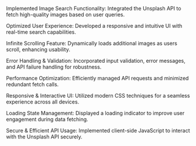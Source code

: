 Implemented Image Search Functionality: Integrated the Unsplash API to fetch high-quality images based on user queries.

Optimized User Experience: Developed a responsive and intuitive UI with real-time search capabilities.

Infinite Scrolling Feature: Dynamically loads additional images as users scroll, enhancing usability.

Error Handling & Validation: Incorporated input validation, error messages, and API failure handling for robustness.

Performance Optimization: Efficiently managed API requests and minimized redundant fetch calls.

Responsive & Interactive UI: Utilized modern CSS techniques for a seamless experience across all devices.

Loading State Management: Displayed a loading indicator to improve user engagement during data fetching.

Secure & Efficient API Usage: Implemented client-side JavaScript to interact with the Unsplash API securely.
